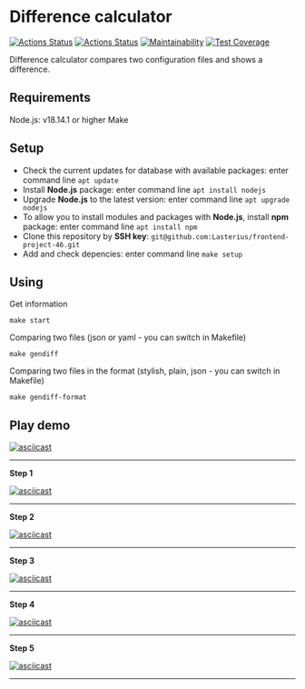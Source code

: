 # Difference calculator

[![Actions Status](https://github.com/Lasterius/frontend-project-46/workflows/hexlet-check/badge.svg)](https://github.com/Lasterius/frontend-project-46/actions)
[![Actions Status](https://github.com/Lasterius/frontend-project-46/actions/workflows/my-check.yml/badge.svg)](https://github.com/Lasterius/frontend-project-46/actions/workflows/my-check.yml)
[![Maintainability](https://api.codeclimate.com/v1/badges/f32fb4f552222284efdd/maintainability)](https://codeclimate.com/github/Lasterius/frontend-project-46/maintainability)
[![Test Coverage](https://api.codeclimate.com/v1/badges/f32fb4f552222284efdd/test_coverage)](https://codeclimate.com/github/Lasterius/frontend-project-46/test_coverage)

Difference calculator compares two configuration files and shows a difference.

## Requirements

Node.js: v18.14.1 or higher
Make

## Setup

- Check the current updates for database with available packages: enter command line `apt update`
- Install **Node.js** package: enter command line `apt install nodejs`
- Upgrade **Node.js** to the latest version: enter command line `apt upgrade nodejs`
- To allow you to install modules and packages with **Node.js**, install **npm** package: enter command line `apt install npm`
- Clone this repository by **SSH key**: `git@github.com:Lasterius/frontend-project-46.git`
- Add and check depencies: enter command line `make setup`

## Using

Get information

```
make start
```

Comparing two files (json or yaml - you can switch in Makefile)

```
make gendiff
```

Comparing two files in the format (stylish, plain, json - you can switch in Makefile)

```
make gendiff-format
```

## Play demo

[![asciicast](https://asciinema.org/a/Nf8Xy3iym2R64J1LcH4fEYRUS.svg)](https://asciinema.org/a/Nf8Xy3iym2R64J1LcH4fEYRUS)

<hr>

**Step 1**

[![asciicast](https://asciinema.org/a/ikeH8kqp4QqIhqzQDf4Cb5FPF.svg)](https://asciinema.org/a/ikeH8kqp4QqIhqzQDf4Cb5FPF)

<hr>

**Step 2**

[![asciicast](https://asciinema.org/a/TgXk2vmPmZ3l8OpYfWssxTCPA.svg)](https://asciinema.org/a/TgXk2vmPmZ3l8OpYfWssxTCPA)

<hr>

**Step 3**

[![asciicast](https://asciinema.org/a/zJwt4Rte9LzCx0FusB1orNsuo.svg)](https://asciinema.org/a/zJwt4Rte9LzCx0FusB1orNsuo)

<hr>

**Step 4**

[![asciicast](https://asciinema.org/a/UvnviWq9KBpWvmjIhHNGJpTlV.svg)](https://asciinema.org/a/UvnviWq9KBpWvmjIhHNGJpTlV)

<hr>

**Step 5**

[![asciicast](https://asciinema.org/a/o7gA2NN0MR1INPrCtE9599LH1.svg)](https://asciinema.org/a/o7gA2NN0MR1INPrCtE9599LH1)

<hr>
